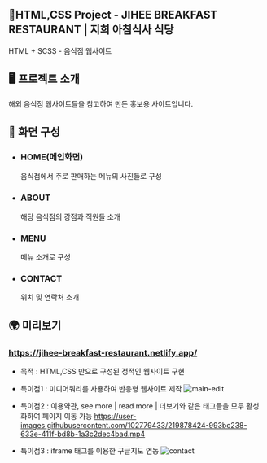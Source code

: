 ##  📍HTML,CSS Project - JIHEE BREAKFAST RESTAURANT | 지희 아침식사 식당 

HTML + SCSS - 음식점 웹사이트

## 🖥 프로젝트 소개

해외 음식점 웹사이트들을 참고하여 만든 홍보용 사이트입니다.


##  📄 화면 구성

- ### HOME(메인화면)</br>
    음식점에서 주로 판매하는 메뉴의 사진들로 구성
- ### ABOUT</br>
    해당 음식점의 강점과 직원들 소개
- ### MENU</br>
    메뉴 소개로 구성
- ### CONTACT</br>
    위치 및 연락처 소개

## 🌍 미리보기
### https://jihee-breakfast-restaurant.netlify.app/
- 목적 : HTML,CSS 만으로 구성된 정적인 웹사이트 구현
- 특이점1 : 미디어쿼리를 사용하여 반응형 웹사이트 제작
![main-edit](https://user-images.githubusercontent.com/102779433/219877263-5ad4c984-a677-4a37-aa97-ed4f1aafc9be.gif)

- 특이점2 : 이용약관, see more | read more | 더보기와 같은 태그들을 모두 활성화하여 페이지 이동 가능
https://user-images.githubusercontent.com/102779433/219878424-993bc238-633e-411f-bd8b-1a3c2dec4bad.mp4


- 특이점3 : iframe 태그를 이용한 구글지도 연동 
![contact](https://user-images.githubusercontent.com/102779433/219877409-b0f71f1b-03aa-4431-af40-368fde453391.gif)
